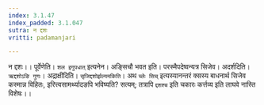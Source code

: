 ```yaml
---
index: 3.1.47
index_padded: 3.1.047
sutra: न द्दशः
vritti: padamanjari

---
```

न द्दशः।। पूर्वेणेति। `शल इगुपधात्` इत्यनेन। अङ्सिचौ भवत इति। परस्मैपदेष्वन्यत्र सिजेव। अदर्शदिति। `ऋद्दशोऽङि गुणः`। अद्राक्षीदिति। `सृजिद्दशोर्झल्यमकिति`। अथ `च्लेः सिच्` इत्यस्यानन्तरं क्सस्य बाधनार्थ सिजेव कस्मान्न विहितः, इरित्त्वसामर्थ्यादङपि भविष्यति? सत्यम्; तत्रापि `द्दशश्च` इति चकारः कर्त्तव्य इति लाघवे नास्ति विशेषः।।